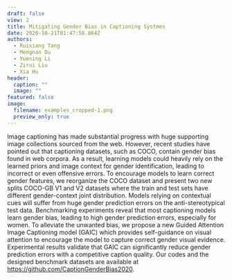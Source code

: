 ```yaml
---
draft: false
view: 2
title: Mitigating Gender Bias in Captioning Systmes
date: 2020-10-21T01:47:58.864Z
authors:
  - Ruixiang Tang
  - Mengnan Du
  - Yuening Li
  - Zirui Liu
  - Xia Hu
header:
  caption: ""
  image: ""
featured: false
image:
  filename: examples_cropped-1.png
  preview_only: true
---
```

Image captioning has made substantial progress with huge supporting image collections sourced from the web. However, recent studies have pointed out that captioning datasets, such as COCO, contain gender bias found in web corpora. As a result, learning models could heavily rely on the learned priors and image context for gender identification, leading to incorrect or even offensive errors. To encourage models to learn correct gender features, we reorganize the COCO dataset and present two new splits COCO-GB V1 and V2 datasets where the train and test sets have different gender-context joint distribution. Models relying on contextual cues will suffer from  huge gender prediction errors on the anti-stereotypical test data. Benchmarking experiments reveal that most captioning models learn gender bias, leading to high gender prediction errors, especially for women. To alleviate the unwanted bias, we propose a new Guided Attention Image Captioning model (GAIC) which provides self-guidance on visual attention to encourage the model to capture correct gender visual evidence. Experimental results validate that GAIC can significantly reduce gender prediction errors with a competitive caption quality. Our codes and the designed benchmark datasets are available at https://github.com/CaptionGenderBias2020.